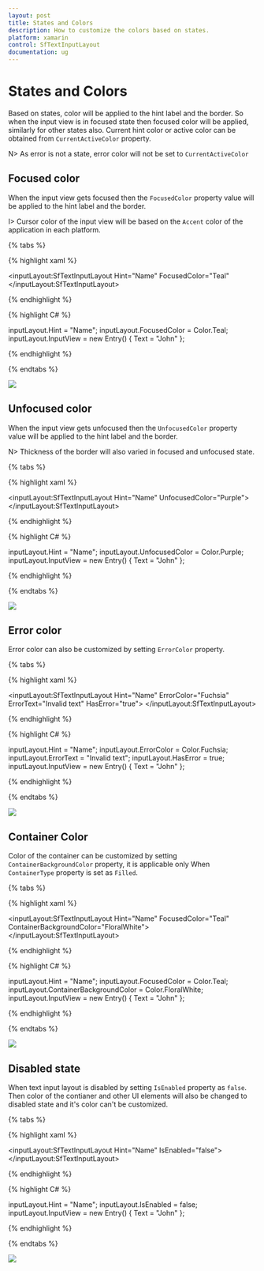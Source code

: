 ```yaml
---
layout: post
title: States and Colors
description: How to customize the colors based on states.
platform: xamarin
control: SfTextInputLayout
documentation: ug
---
```


# States and Colors

Based on states, color will be applied to the hint label and the border. So when the input view is in focused state then focused color will be applied, similarly for other states also. Current hint color or active color can be obtained from `CurrentActiveColor` property.

N> As error is not a state, error color will not be set to `CurrentActiveColor`

## Focused color
When the input view gets focused then the `FocusedColor` property value will be applied to the hint label and the border. 

I> Cursor color of the input view will be based on the `Accent` color of the application in each platform.

{% tabs %} 

{% highlight xaml %} 

<inputLayout:SfTextInputLayout
    Hint="Name" 
    FocusedColor="Teal"
    <Entry Text="John" />
</inputLayout:SfTextInputLayout>  
 
{% endhighlight %}

{% highlight C# %} 

inputLayout.Hint = "Name";
inputLayout.FocusedColor = Color.Teal;
inputLayout.InputView = new Entry() { Text = "John" }; 

{% endhighlight %}

{% endtabs %}

![](Supported-input-views/textInput_colors_img1.png)

## Unfocused color
When the input view gets unfocused then the `UnfocusedColor` property value will be applied to the hint label and the border. 

N> Thickness of the border will also varied in focused and unfocused state.

{% tabs %} 

{% highlight xaml %} 

<inputLayout:SfTextInputLayout
    Hint="Name" 
    UnfocusedColor="Purple">
    <Entry Text="John" />
</inputLayout:SfTextInputLayout>  
 
{% endhighlight %}

{% highlight C# %} 

inputLayout.Hint = "Name";
inputLayout.UnfocusedColor = Color.Purple;
inputLayout.InputView = new Entry() { Text = "John" }; 

{% endhighlight %}

{% endtabs %}

![](Supported-input-views/textInput_colors_img2.png)

## Error color
Error color can also be customized by setting `ErrorColor` property.

{% tabs %} 

{% highlight xaml %} 

<inputLayout:SfTextInputLayout
    Hint="Name" 
    ErrorColor="Fuchsia"
    ErrorText="Invalid text"
    HasError="true">
    <Entry Text="John" />
</inputLayout:SfTextInputLayout>  
 
{% endhighlight %}

{% highlight C# %} 

inputLayout.Hint = "Name";
inputLayout.ErrorColor = Color.Fuchsia;
inputLayout.ErrorText = "Invalid text";
inputLayout.HasError = true;
inputLayout.InputView = new Entry() { Text = "John" }; 

{% endhighlight %}

{% endtabs %}

![](Supported-input-views/textInput_colors_img3.png)

## Container Color
Color of the container can be customized by setting `ContainerBackgroundColor` property, it is applicable only When `ContainerType` property is set as `Filled`.

{% tabs %} 

{% highlight xaml %} 

<inputLayout:SfTextInputLayout
    Hint="Name" 
    FocusedColor="Teal"
    ContainerBackgroundColor="FloralWhite">
    <Entry Text="John" />
</inputLayout:SfTextInputLayout>  
 
{% endhighlight %}

{% highlight C# %} 

inputLayout.Hint = "Name";
inputLayout.FocusedColor = Color.Teal;
inputLayout.ContainerBackgroundColor = Color.FloralWhite;
inputLayout.InputView = new Entry() { Text = "John" }; 

{% endhighlight %}

{% endtabs %}

![](Supported-input-views/textInput_colors_img4.png)

## Disabled state

When text input layout is disabled by setting `IsEnabled` property as `false`. Then color of the contianer and other UI elements will also be changed to disabled state and it's color can't be customized.

{% tabs %} 

{% highlight xaml %} 

<inputLayout:SfTextInputLayout
    Hint="Name" 
    IsEnabled="false">
    <Entry Text="John" />
</inputLayout:SfTextInputLayout>  
 
{% endhighlight %}

{% highlight C# %} 

inputLayout.Hint = "Name";
inputLayout.IsEnabled = false;
inputLayout.InputView = new Entry() { Text = "John" }; 

{% endhighlight %}

{% endtabs %}

![](Supported-input-views/textInput_colors_img5.png)

